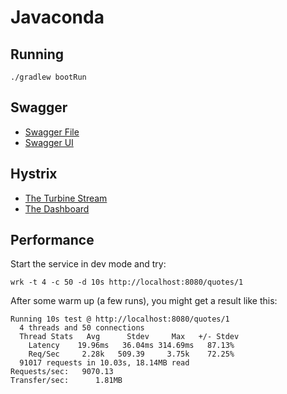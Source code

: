 # Javaconda

## Running

    ./gradlew bootRun

## Swagger

 - [Swagger File](http://localhost:8080/v2/api-docs)
 - [Swagger UI](http://localhost:8080/swagger-ui.html)

## Hystrix

 - [The Turbine Stream](http://localhost:8080/actuator/hystrix.stream)
 - [The Dashboard](http://localhost:8080/hystrix/monitor?stream=http%3A%2F%2Flocalhost%3A8080%2Factuator%2Fhystrix.stream&title=Javaconda)

 ## Performance

Start the service in dev mode and try:

    wrk -t 4 -c 50 -d 10s http://localhost:8080/quotes/1

After some warm up (a few runs), you might get a result like this:

    Running 10s test @ http://localhost:8080/quotes/1
      4 threads and 50 connections
      Thread Stats   Avg      Stdev     Max   +/- Stdev
        Latency    19.96ms   36.04ms 314.69ms   87.13%
        Req/Sec     2.28k   509.39     3.75k    72.25%
      91017 requests in 10.03s, 18.14MB read
    Requests/sec:   9070.13
    Transfer/sec:      1.81MB
